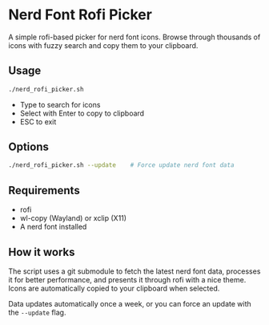 # Nerd Font Rofi Picker

A simple rofi-based picker for nerd font icons. Browse through thousands of icons with fuzzy search and copy them to your clipboard.

## Usage

```bash
./nerd_rofi_picker.sh
```

- Type to search for icons
- Select with Enter to copy to clipboard
- ESC to exit

## Options

```bash
./nerd_rofi_picker.sh --update    # Force update nerd font data
```

## Requirements

- rofi
- wl-copy (Wayland) or xclip (X11)
- A nerd font installed

## How it works

The script uses a git submodule to fetch the latest nerd font data, processes it for better performance, and presents it through rofi with a nice theme. Icons are automatically copied to your clipboard when selected.

Data updates automatically once a week, or you can force an update with the `--update` flag.